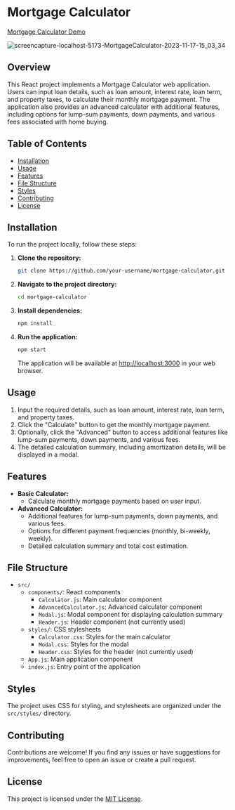 # Mortgage Calculator

[Mortgage Calculator Demo](https://hadep275.github.io/MortgageCalculator/) 


![screencapture-localhost-5173-MortgageCalculator-2023-11-17-15_03_34](https://github.com/hadep275/MortgageCalculator/assets/65734173/087cc87e-60c5-465a-9a45-dc48b8bc8601)

## Overview

This React project implements a Mortgage Calculator web application. Users can input loan details, such as loan amount, interest rate, loan term, and property taxes, to calculate their monthly mortgage payment. The application also provides an advanced calculator with additional features, including options for lump-sum payments, down payments, and various fees associated with home buying.

## Table of Contents

- [Installation](#installation)
- [Usage](#usage)
- [Features](#features)
- [File Structure](#file-structure)
- [Styles](#styles)
- [Contributing](#contributing)
- [License](#license)

## Installation

To run the project locally, follow these steps:

1. **Clone the repository:**

   ```bash
   git clone https://github.com/your-username/mortgage-calculator.git
   ```

2. **Navigate to the project directory:**

   ```bash
   cd mortgage-calculator
   ```

3. **Install dependencies:**

   ```bash
   npm install
   ```

4. **Run the application:**

   ```bash
   npm start
   ```

   The application will be available at [http://localhost:3000](http://localhost:3000) in your web browser.

## Usage

1. Input the required details, such as loan amount, interest rate, loan term, and property taxes.
2. Click the "Calculate" button to get the monthly mortgage payment.
3. Optionally, click the "Advanced" button to access additional features like lump-sum payments, down payments, and various fees.
4. The detailed calculation summary, including amortization details, will be displayed in a modal.

## Features

- **Basic Calculator:**
  - Calculate monthly mortgage payments based on user input.
- **Advanced Calculator:**
  - Additional features for lump-sum payments, down payments, and various fees.
  - Options for different payment frequencies (monthly, bi-weekly, weekly).
  - Detailed calculation summary and total cost estimation.

## File Structure

- `src/`
  - `components/`: React components
    - `Calculator.js`: Main calculator component
    - `AdvancedCalculator.js`: Advanced calculator component
    - `Modal.js`: Modal component for displaying calculation summary
    - `Header.js`: Header component (not currently used)
  - `styles/`: CSS stylesheets
    - `Calculator.css`: Styles for the main calculator
    - `Modal.css`: Styles for the modal
    - `Header.css`: Styles for the header (not currently used)
  - `App.js`: Main application component
  - `index.js`: Entry point of the application

## Styles

The project uses CSS for styling, and stylesheets are organized under the `src/styles/` directory.

## Contributing

Contributions are welcome! If you find any issues or have suggestions for improvements, feel free to open an issue or create a pull request.

## License

This project is licensed under the [MIT License](LICENSE).
```

